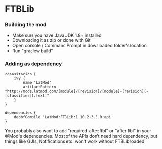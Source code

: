 # FTBLib

### Building the mod

- Make sure you have Java JDK 1.8+ installed
- Downloading it as zip or clone with Git
- Open console / Command Prompt in downloaded folder's location
- Run "gradlew build"

### Adding as dependency

```
repositories {
    ivy {
        name "LatMod"
        artifactPattern "http://mods.latmod.com/[module]/[revision]/[module]-[revision](-[classifier]).[ext]"
    }
}

dependencies {
    deobfCompile 'LatMod:FTBLib:1.10.2-3.3.0:api'
}
```

You probably also want to add "required-after:ftbl" or "after:ftbl" in your @Mod's dependencies.
Most of the APIs don't need hard dependency, but things like GUIs, Notifications etc. won't work without FTBLib loaded